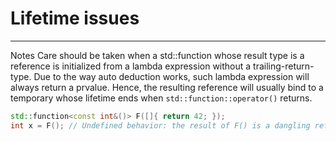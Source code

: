 <!-- .slide: data-background="#111111" -->

# Lifetime issues

___


Notes
Care should be taken when a std::function whose result type is a reference is initialized from a lambda expression without a trailing-return-type. Due to the way auto deduction works, such lambda expression will always return a prvalue. Hence, the resulting reference will usually bind to a temporary whose lifetime ends when `std::function::operator()` returns.

```cpp
std::function<const int&()> F([]{ return 42; });
int x = F(); // Undefined behavior: the result of F() is a dangling reference
```
